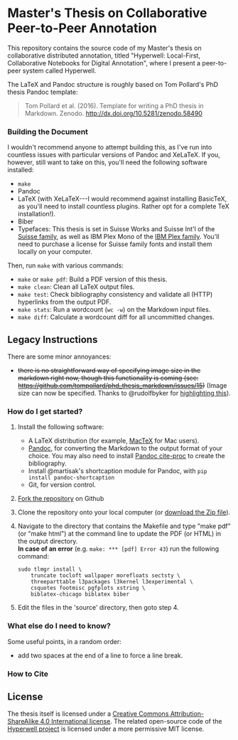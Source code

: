 # Master's Thesis on Collaborative Peer-to-Peer Annotation

This repository contains the source code of my Master's thesis on collaborative distributed annotation, titled "Hyperwell: Local-First, Collaborative Notebooks for Digital Annotation", where I present a peer-to-peer system called Hyperwell.

The LaTeX and Pandoc structure is roughly based on Tom Pollard's PhD thesis Pandoc template:

> Tom Pollard et al. (2016). Template for writing a PhD thesis in Markdown. Zenodo. http://dx.doi.org/10.5281/zenodo.58490

### Building the Document

I wouldn't recommend anyone to attempt building this, as I've run into countless issues with particular versions of Pandoc and XeLaTeX. If you, however, still want to take on this, you'll need the following software installed:

* `make`
* Pandoc
* LaTeX (with XeLaTeX---I would recommend against installing BasicTeX, as you'll need to install countless plugins. Rather opt for a complete TeX installation!).
* Biber
* Typefaces: This thesis is set in Suisse Works and Suisse Int'l of the [Suisse family](https://www.swisstypefaces.com/fonts/suisse/), as well as IBM Plex Mono of the [IBM Plex family](https://github.com/IBM/plex). You'll need to purchase a license for Suisse family fonts and install them locally on your computer.

Then, run `make` with various commands:

* `make` or `make pdf`: Build a PDF version of this thesis.
* `make clean`: Clean all LaTeX output files.
* `make test`: Check bibliography consistency and validate all (HTTP) hyperlinks from the output PDF.
* `make stats`: Run a wordcount (`wc -w`) on the Markdown input files.
* `make diff`: Calculate a wordcount diff for all uncommitted changes.

## Legacy Instructions

There are some minor annoyances:
- ~~there is no straightforward way of specifying image size in the markdown right now, though this functionality is coming (see: https://github.com/tompollard/phd_thesis_markdown/issues/15)~~ (Image size can now be specified. Thanks to @rudolfbyker for [highlighting this](https://github.com/tompollard/phd_thesis_markdown/issues/15)).

### How do I get started?

1. Install the following software:
    - A LaTeX distribution (for example, [MacTeX](https://tug.org/mactex/) for Mac users).
    - [Pandoc](http://johnmacfarlane.net/pandoc), for converting the Markdown to the output format of your choice.  You may also need to install [Pandoc cite-proc](http://pandoc.org/demo/example19/Extension-citations.html) to create the bibliography.
    - Install @martisak's shortcaption module for Pandoc, with `pip install pandoc-shortcaption`
    - Git, for version control.
2. [Fork the repository](https://github.com/tompollard/phd_thesis_markdown/fork) on Github  
3. Clone the repository onto your local computer (or [download the Zip file](https://github.com/tompollard/phd_thesis_markdown/archive/master.zip)).  
4. Navigate to the directory that contains the Makefile and type "make pdf" (or "make html") at the command line to update the PDF (or HTML) in the output directory.  
**In case of an error** (e.g. `make: *** [pdf] Error 43`) run the following command:  
    ```
    sudo tlmgr install \
        truncate tocloft wallpaper morefloats sectsty \
        threeparttable l3packages l3kernel l3experimental \
        csquotes footmisc pgfplots xstring \
        biblatex-chicago biblatex biber
    ```
    
5. Edit the files in the 'source' directory, then goto step 4.  

### What else do I need to know?

Some useful points, in a random order:
- add two spaces at the end of a line to force a line break.

### How to Cite

## License

The thesis itself is licensed under a [Creative Commons Attribution-ShareAlike 4.0 International license](https://creativecommons.org/licenses/by-sa/4.0/). The related open-source code of the [Hyperwell project](https://github.com/hyperwell) is licensed under a more permissive MIT license.

